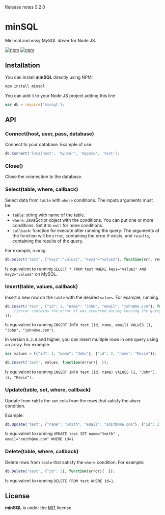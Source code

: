 Release notes 0.2.0

# minSQL

Minimal and easy MySQL driver for Node.JS.

[![npm](https://img.shields.io/npm/v/minsql.svg?style=flat-square)](https://www.npmjs.com/package/minsql)
[![npm](https://img.shields.io/npm/dt/minsql.svg?style=flat-square)](https://www.npmjs.com/package/minsql)


## Installation

You can install **minSQL** directly using NPM:

```sh
npm install minsql
```

You can add it to your Node.JS project adding this line

```javascript
var db = require('minsql');
```

## API

### Connect(host, user, pass, database)

Connect to your database. Example of use:

```javascript
db.Connect('localhost', 'myuser', 'mypass', 'test');
```


### Close()

Close the connection to the database.


### Select(table, where, callback)

Select data from `table` with `where` conditions. The inputs arguments must be:

- `table`: string with name of the table.
- `where`: JavaScript object with the conditions. You can put one or more conditions. Set it to `null` for none conditions.
- `callback`: function for execute after running the query. The arguments of the function will be `error`, containing the error if exists, and `results`, containing the results of the query.

For example, runnig:

```javascript
db.Select('test', {"key1":"value1", "key2"="value2"}, function(err, results){});
```

Is equivalent to running `SELECT * FROM test WHERE key1="value1" AND key2="value2"` on MySQL.


### Insert(table, values, callback)

Insert a new row on the `table` with the desired `values`. For example, running:

```javascript
db.Insert('test', {"id": 1, "name": "John", "email": "john@me.com"}, function(error){
	//error contains the error if was occurred during running the query
});
```

Is equivalent to running `INSERT INTO test (id, name, email) VALUES (1, "John", "john@me.com")`.

In version `0.2.0` and higher, you can insert multiple rows in one query using an array. For example:

```javascript
var values = [{"id": 1, "name": "John"}, {"id": 2, "name": "Kevin"}];

db.Insert('test', values, function(error){  });
```

Is equivalent to running `INSERT INTO test (id, name) VALUES (1, "John"),(2, "Kevin")`.


### Update(table, set, where, callback)

Update from `table` the `set` cols from the rows that satisfy the `where` condition. 

Example:

```javascript
db.Update('test', {"name": "Smith", "email": "smith@me.com"}, {"id": 1}, function(error){ });
```

Is equivalent to running `UPDATE test SET name="Smith" , email="smith@me.com" WHERE id=1`.


### Delete(table, where, callback)

Delete rows from `table` that satisfy the `where` condition. For example:

```javascript
db.Delete('test', {"id": 1}, function(error){  });
```

Is equivalent to running `DELETE FROM test WHERE id=1`.



## License

**minSQL** is under the [MIT](LICENSE) license.

